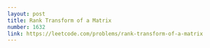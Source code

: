 ```yaml
---
layout: post
title: Rank Transform of a Matrix
number: 1632
link: https://leetcode.com/problems/rank-transform-of-a-matrix
---
```

